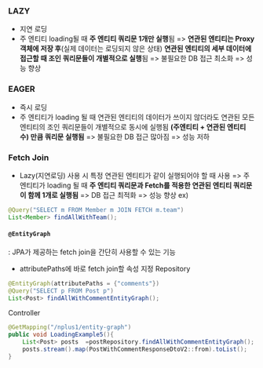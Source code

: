 
### LAZY 
  - 지연 로딩
  - 주 엔티티 loading될 때 **주 엔티티 쿼리문 1개만 실행**됨
	=> **연관된 엔티티는 Proxy 객체에 저장 후**(실제 데이터는 로딩되지 않은 상태) 
	    **연관된 엔티티의 세부 데이터에 접근할 때 조인 쿼리문들이 개별적으로 실행**됨
	=> 불필요한 DB 접근 최소화 
	=> 성능 향상

### EAGER
- 즉시 로딩
- 주 엔티티가 loading 될 때 연관된 엔티티의 데이터가 쓰이지 않더라도
	연관된 모든 엔티티의 조인 쿼리문들이 개별적으로 동시에 실행됨 
	**(주엔티티 + 연관된 엔티티 수) 만큼 쿼리문 실행됨**
	=> 불필요한 DB 접근 많아짐
	=> 성능 저하


### Fetch Join
- Lazy(지연로딩) 사용 시 특정 연관된 엔티티가 같이 실행되어야 할 때 사용
	=> 주 엔티티가 loading 될 때 **주 엔티티 쿼리문과 Fetch를 적용한 연관된 엔티티 쿼리문이 함께 1개로 실행됨**
	=> DB 접근 최적화
	=> 성능 향상
	ex)
```Java
@Query("SELECT m FROM Member m JOIN FETCH m.team")
List<Member> findAllWithTeam();
```

#### `@EntityGraph`
: JPA가 제공하는 fetch join을 간단히 사용할 수 있는 기능
- attributePaths에 바로 fetch join할 속성 지정
Repository
```java
@EntityGraph(attributePaths = {"comments"})
@Query("SELECT p FROM Post p")
List<Post> findAllWithCommentEntityGraph();
```
Controller
```java
@GetMapping("/nplus1/entity-graph")
public void LoadingExample5(){
    List<Post> posts  =postRepository.findAllWithCommentEntityGraph();
    posts.stream().map(PostWithCommentResponseDtoV2::from).toList();
}
```

